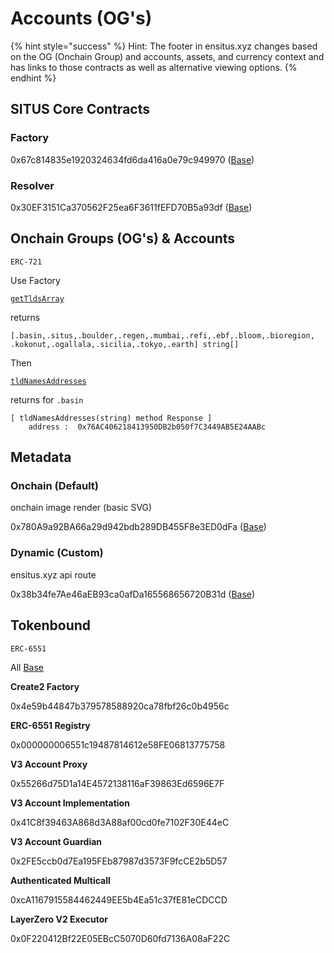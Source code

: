 # Accounts (OG's)

{% hint style="success" %}
Hint:  The footer in ensitus.xyz changes based on the OG (Onchain Group) and accounts, assets, and currency context and has links to those contracts as well as alternative viewing options.
{% endhint %}

## SITUS Core Contracts

### Factory

0x67c814835e1920324634fd6da416a0e79c949970 ([Base](https://basescan.org/address/0x67c814835e1920324634fd6da416a0e79c949970))

### Resolver

0x30EF3151Ca370562F25ea6F3611fEFD70B5a93df ([Base](https://basescan.org/address/0x30ef3151ca370562f25ea6f3611fefd70b5a93df))

## Onchain Groups (OG's) & Accounts

`ERC-721`

Use Factory

&#x20;[`getTldsArray`](https://basescan.org/address/0x67c814835e1920324634fd6da416a0e79c949970#readContract#F3)&#x20;

returns

```
[.basin,.situs,.boulder,.regen,.mumbai,.refi,.ebf,.bloom,.bioregion,
.kokonut,.ogallala,.sicilia,.tokyo,.earth] string[]
```

Then

&#x20;[`tldNamesAddresses`](https://basescan.org/address/0x67c814835e1920324634fd6da416a0e79c949970#readContract#F9)

returns for `.basin`

```
[ tldNamesAddresses(string) method Response ]
    address :  0x76AC406218413950DB2b050f7C3449AB5E24AABc
```

## Metadata&#x20;

### Onchain (Default)

onchain image render (basic SVG)

0x780A9a92BA66a29d942bdb289DB455F8e3ED0dFa ([Base](https://basescan.org/address/0x780A9a92BA66a29d942bdb289DB455F8e3ED0dFa))

### Dynamic (Custom)

ensitus.xyz api route

0x38b34fe7Ae46aEB93ca0afDa165568656720B31d ([Base](https://basescan.org/address/0x38b34fe7Ae46aEB93ca0afDa165568656720B31d))

## Tokenbound&#x20;

`ERC-6551`

All [Base](https://basescan.org/)

**Create2 Factory**&#x20;

0x4e59b44847b379578588920ca78fbf26c0b4956c

**ERC-6551 Registry**&#x20;

0x000000006551c19487814612e58FE06813775758

**V3 Account Proxy**&#x20;

0x55266d75D1a14E4572138116aF39863Ed6596E7F

**V3 Account Implementation**&#x20;

0x41C8f39463A868d3A88af00cd0fe7102F30E44eC

**V3 Account Guardian**&#x20;

0x2FE5ccb0d7Ea195FEb87987d3573F9fcCE2b5D57

**Authenticated Multicall**&#x20;

0xcA1167915584462449EE5b4Ea51c37fE81eCDCCD

**LayerZero V2 Executor**&#x20;

0x0F220412Bf22E05EBcC5070D60fd7136A08aF22C





